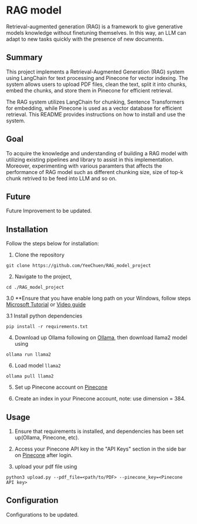 # RAG model

Retrieval-augmented generation (RAG) is a framework to give generative models knowledge without finetuning themselves. In this way, an LLM can adapt to new tasks quickly with the presence of new documents.

## Summary

This project implements a Retrieval-Augmented Generation (RAG) system using LangChain for text processing and Pinecone for vector indexing. The system allows users to upload PDF files, clean the text, split it into chunks, embed the chunks, and store them in Pinecone for efficient retrieval.

The RAG system utilizes LangChain for chunking, Sentence Transformers for embedding, while Pinecone is used as a vector database for efficient retrieval. This README provides instructions on how to install and use the system.

## Goal

To acquire the knowledge and understanding of building a RAG model with utilizing existing pipelines and library to assist in this implementation. Moreover, experimenting with various paramters that affects the performance of RAG model such as different chunking size, size of top-k chunk retrived to be feed into LLM and so on.

## Future

Future Improvement to be updated.

## Installation
Follow the steps below for installation:

1. Clone the repository

```
git clone https://github.com/YeeChuen/RAG_model_project
```

2. Navigate to the project,

```
cd ./RAG_model_project
```

3.0 **Ensure that you have enable long path on your Windows, follow steps [Microsoft Tutorial](https://learn.microsoft.com/en-us/windows/win32/fileio/maximum-file-path-limitation?tabs=registry) or [Video guide](https://www.youtube.com/watch?v=E0e28Z1iHWs)

3.1 Install python dependencies

```
pip install -r requirements.txt
```

4. Download up Ollama following on [Ollama](https://github.com/ollama/ollama), then download llama2 model using 

```
ollama run llama2
```

6. Load model ```llama2```

```
ollama pull llama2
```

5. Set up Pinecone account on [Pinecone](https://app.pinecone.io/)

6. Create an index in your Pinecone account, note: use dimension = 384.

## Usage

1. Ensure that requirements is installed, and dependencies has been set up(Ollama, Pinecone, etc).

2. Access your Pinecone API key in the "API Keys" section in the side bar on [Pinecone](https://app.pinecone.io/) after login.

3. upload your pdf file using 

```
python3 upload.py --pdf_file=<path/to/PDF> --pinecone_key=<Pinecone API key>
```

## Configuration

Configurations to be updated.
